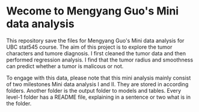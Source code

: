 # Wecome to Mengyang Guo's Mini data analysis 
This repository save the files for Mengyang Guo's Mini data analysis for UBC stat545 course.
The aim of this project is to explore the tumor characters and tumore diagnosis. I first cleaned the tumor data and then performed regression analysis. I find that the tumor radius and smoothness can predict whether a tumor is malicous or not.

To engage with this data, please note that this mini analysis mainly consist of two milestones Mini data analysis I and II. They are stored in according folders. Another folder is the output folder to models and tables. Every level-1 folder has a README file, explaining in a sentence or two what is in the folder.
